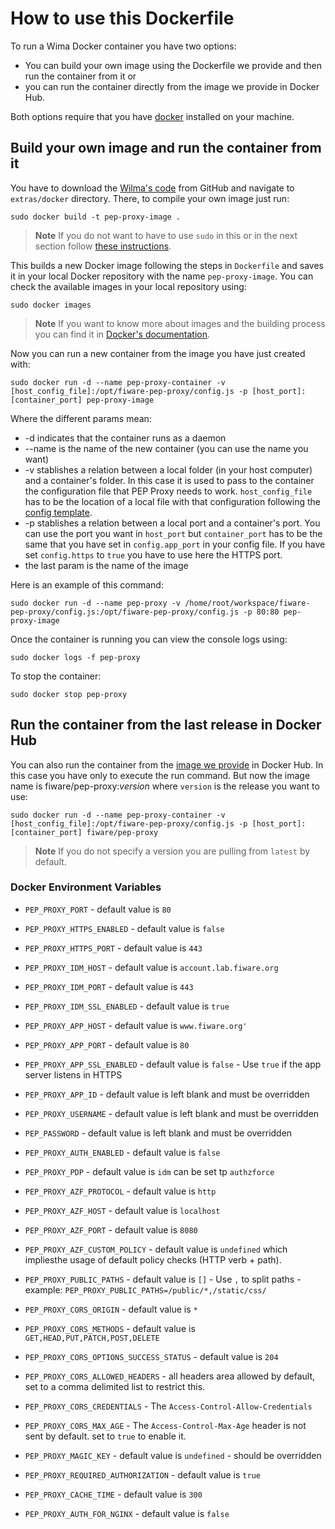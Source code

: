 # How to use this Dockerfile

To run a Wima Docker container you have two options:

-   You can build your own image using the Dockerfile we provide and then run the container from it or
-   you can run the container directly from the image we provide in Docker Hub.

Both options require that you have [docker](https://docs.docker.com/installation/) installed on your machine.

## Build your own image and run the container from it

You have to download the [Wilma's code](https://github.com/ging/fiware-pep-proxy) from GitHub and navigate to
`extras/docker` directory. There, to compile your own image just run:

```console
sudo docker build -t pep-proxy-image .
```

> **Note** If you do not want to have to use `sudo` in this or in the next section follow
> [these instructions](https://docs.docker.com/installation/ubuntulinux/#create-a-docker-group).

This builds a new Docker image following the steps in `Dockerfile` and saves it in your local Docker repository with the
name `pep-proxy-image`. You can check the available images in your local repository using:

```console
sudo docker images
```

> **Note** If you want to know more about images and the building process you can find it in
> [Docker's documentation](https://docs.docker.com/userguide/dockerimages/).

Now you can run a new container from the image you have just created with:

```console
sudo docker run -d --name pep-proxy-container -v [host_config_file]:/opt/fiware-pep-proxy/config.js -p [host_port]:[container_port] pep-proxy-image
```

Where the different params mean:

-   -d indicates that the container runs as a daemon
-   --name is the name of the new container (you can use the name you want)
-   -v stablishes a relation between a local folder (in your host computer) and a container's folder. In this case it is
    used to pass to the container the configuration file that PEP Proxy needs to work. `host_config_file` has to be the
    location of a local file with that configuration following the
    [config template](https://github.com/ging/fiware-pep-proxy/blob/master/config.js.template).
-   -p stablishes a relation between a local port and a container's port. You can use the port you want in `host_port`
    but `container_port` has to be the same that you have set in `config.app_port` in your config file. If you have set
    `config.https` to `true` you have to use here the HTTPS port.
-   the last param is the name of the image

Here is an example of this command:

```console
sudo docker run -d --name pep-proxy -v /home/root/workspace/fiware-pep-proxy/config.js:/opt/fiware-pep-proxy/config.js -p 80:80 pep-proxy-image
```

Once the container is running you can view the console logs using:

```console
sudo docker logs -f pep-proxy
```

To stop the container:

```console
sudo docker stop pep-proxy
```

## Run the container from the last release in Docker Hub

You can also run the container from the [image we provide](https://hub.docker.com/r/fiware/pep-proxy/) in Docker Hub. In
this case you have only to execute the run command. But now the image name is fiware/pep-proxy:_version_ where `version`
is the release you want to use:

```console
sudo docker run -d --name pep-proxy-container -v [host_config_file]:/opt/fiware-pep-proxy/config.js -p [host_port]:[container_port] fiware/pep-proxy
```

> **Note** If you do not specify a version you are pulling from `latest` by default.

### Docker Environment Variables

-   `PEP_PROXY_PORT` - default value is `80`
-   `PEP_PROXY_HTTPS_ENABLED` - default value is `false`
-   `PEP_PROXY_HTTPS_PORT` - default value is `443`
-   `PEP_PROXY_IDM_HOST` - default value is `account.lab.fiware.org`
-   `PEP_PROXY_IDM_PORT` - default value is `443`
-   `PEP_PROXY_IDM_SSL_ENABLED` - default value is `true`
-   `PEP_PROXY_APP_HOST` - default value is `www.fiware.org'`
-   `PEP_PROXY_APP_PORT` - default value is `80`
-   `PEP_PROXY_APP_SSL_ENABLED` - default value is `false` - Use `true` if the app server listens in HTTPS
-   `PEP_PROXY_APP_ID` - default value is left blank and must be overridden
-   `PEP_PROXY_USERNAME` - default value is left blank and must be overridden
-   `PEP_PASSWORD` - default value is left blank and must be overridden
-   `PEP_PROXY_AUTH_ENABLED` - default value is `false`
-   `PEP_PROXY_PDP` - default value is `idm` can be set tp `authzforce`
-   `PEP_PROXY_AZF_PROTOCOL` - default value is `http`
-   `PEP_PROXY_AZF_HOST` - default value is `localhost`
-   `PEP_PROXY_AZF_PORT` - default value is `8080`
-   `PEP_PROXY_AZF_CUSTOM_POLICY` - default value is `undefined` which impliesthe usage of default policy checks (HTTP
    verb + path).
-   `PEP_PROXY_PUBLIC_PATHS` - default value is `[]` - Use `,` to split paths - example:
    `PEP_PROXY_PUBLIC_PATHS=/public/*,/static/css/`

-   `PEP_PROXY_CORS_ORIGIN` - default value is `*`
-   `PEP_PROXY_CORS_METHODS` - default value is `GET,HEAD,PUT,PATCH,POST,DELETE`
-   `PEP_PROXY_CORS_OPTIONS_SUCCESS_STATUS` - default value is `204`
-   `PEP_PROXY_CORS_ALLOWED_HEADERS` - all headers area allowed by default, set to a comma delimited list to restrict
    this.
-   `PEP_PROXY_CORS_CREDENTIALS` - The `Access-Control-Allow-Credentials`
-   `PEP_PROXY_CORS_MAX_AGE` - The `Access-Control-Max-Age` header is not sent by default. set to `true` to enable it.
-   `PEP_PROXY_MAGIC_KEY` - default value is `undefined` - should be overridden
-   `PEP_PROXY_REQUIRED_AUTHORIZATION` - default value is `true`
-   `PEP_PROXY_CACHE_TIME` - default value is `300`
-   `PEP_PROXY_AUTH_FOR_NGINX` - default value is `false`
